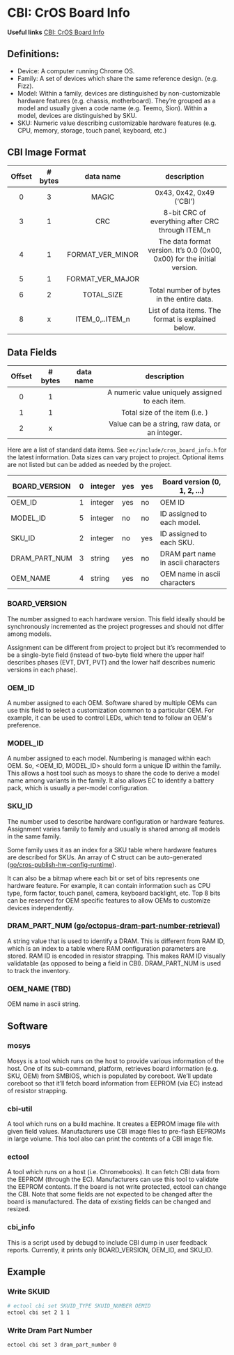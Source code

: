 # CBI: CrOS Board Info

**Useful links**
[CBI: CrOS Board Info](https://chromium.googlesource.com/chromiumos/docs/+/master/design_docs/cros_board_info.md)

## Definitions:

- Device: A computer running Chrome OS.
- Family: A set of devices which share the same reference design. (e.g. Fizz).
- Model: Within a family, devices are distinguished by non-customizable hardware features (e.g. chassis, motherboard). They’re grouped as a model and usually given a code name (e.g. Teemo, Sion). Within a model, devices are distinguished by SKU.
- SKU: Numeric value describing customizable hardware features (e.g. CPU, memory, storage, touch panel, keyboard, etc.)

## CBI Image Format

| Offset | # bytes |    data name     |                         description                          |
| :----: | :-----: | :--------------: | :----------------------------------------------------------: |
|   0    |    3    |      MAGIC       |                   0x43, 0x42, 0x49 (‘CBI’)                   |
|   3    |    1    |       CRC        |       8-bit CRC of everything after CRC through ITEM_n       |
|   4    |    1    | FORMAT_VER_MINOR | The data format version. It’s 0.0 (0x00, 0x00) for the initial version. |
|   5    |    1    | FORMAT_VER_MAJOR |                                                              |
|   6    |    2    |    TOTAL_SIZE    |          Total number of bytes in the entire data.           |
|   8    |    x    | ITEM_0,..ITEM_n  |      List of data items. The format is explained below.      |

## Data Fields

| Offset | # bytes | data name |                   description                   |
| :----: | :-----: | :-------: | :---------------------------------------------: |
|   0    |    1    |   <tag>   | A numeric value uniquely assigned to each item. |
|   1    |    1    |  <size>   | Total size of the item (i.e. <tag><size><data>) |
|   2    |    x    |  <value>  | Value can be a string, raw data, or an integer. |

Here are a list of standard data items. See `ec/include/cros_board_info.h` for the latest information. Data sizes can vary project to project. Optional items are not listed but can be added as needed by the project.

| BOARD_VERSION | 0    | integer | yes  | yes  | Board version (0, 1, 2, ...)       |
| ------------- | ---- | ------- | ---- | ---- | ---------------------------------- |
| OEM_ID        | 1    | integer | yes  | no   | OEM ID                             |
| MODEL_ID      | 5    | integer | no   | no   | ID assigned to each model.         |
| SKU_ID        | 2    | integer | no   | yes  | ID assigned to each SKU.           |
| DRAM_PART_NUM | 3    | string  | yes  | no   | DRAM part name in ascii characters |
| OEM_NAME      | 4    | string  | yes  | no   | OEM name in ascii characters       |

### BOARD_VERSION

The number assigned to each hardware version. This field ideally should be synchronously incremented as the project progresses and should not differ among models.

Assignment can be different from project to project but it’s recommended to be a single-byte field (instead of two-byte field where the upper half describes phases (EVT, DVT, PVT) and the lower half describes numeric versions in each phase).

### OEM_ID

A number assigned to each OEM. Software shared by multiple OEMs can use this field to select a customization common to a particular OEM. For example, it can be used to control LEDs, which tend to follow an OEM's preference.

### MODEL_ID

A number assigned to each model. Numbering is managed within each OEM. So, <OEM_ID, MODEL_ID> should form a unique ID within the family. This allows a host tool such as mosys to share the code to derive a model name among variants in the family. It also allows EC to identify a battery pack, which is usually a per-model configuration.

### SKU_ID

The number used to describe hardware configuration or hardware features. Assignment varies family to family and usually is shared among all models in the same family.

Some family uses it as an index for a SKU table where hardware features are described for SKUs. An array of C struct can be auto-generated ([go/cros-publish-hw-config-runtime](https://goto.google.com/cros-publish-hw-config-runtime)).

It can also be a bitmap where each bit or set of bits represents one hardware feature. For example, it can contain information such as CPU type, form factor, touch panel, camera, keyboard backlight, etc. Top 8 bits can be reserved for OEM specific features to allow OEMs to customize devices independently.

### DRAM_PART_NUM ([go/octopus-dram-part-number-retrieval](https://docs.google.com/document/d/17WugKTbeDBWYe4GplmraOKyX9tb_g76Vu5Qckb75oXs/edit?usp=sharing))

A string value that is used to identify a DRAM. This is different from RAM ID, which is an index to a table where RAM configuration parameters are stored. RAM ID is encoded in resistor strapping. This makes RAM ID visually validatable (as opposed to being a field in CBI). DRAM_PART_NUM is used to track the inventory.

### OEM_NAME (TBD)

OEM name in ascii string.

## Software

### mosys

Mosys is a tool which runs on the host to provide various information of the host. One of its sub-command, platform, retrieves board information (e.g. SKU, OEM) from SMBIOS, which is populated by coreboot. We’ll update coreboot so that it’ll fetch board information from EEPROM (via EC) instead of resistor strapping.

### cbi-util

A tool which runs on a build machine. It creates a EEPROM image file with given field values. Manufacturers use CBI image files to pre-flash EEPROMs in large volume. This tool also can print the contents of a CBI image file.

### ectool

A tool which runs on a host (i.e. Chromebooks). It can fetch CBI data from the EEPROM (through the EC). Manufacturers can use this tool to validate the EEPROM contents. If the board is not write protected, ectool can change the CBI. Note that some fields are not expected to be changed after the board is manufactured. The data of existing fields can be changed and resized.

### cbi_info

This is a script used by debugd to include CBI dump in user feedback reports. Currently, it prints only BOARD_VERSION, OEM_ID, and SKU_ID.

## Example

### Write SKUID

```bash
# ectool cbi set SKUID_TYPE SKUID_NUMBER OEMID
ectool cbi set 2 1 1
```

### Write Dram Part Number

```bash
ectool cbi set 3 dram_part_number 0
```

